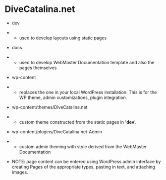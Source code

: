 DiveCatalina.net
===
+ dev 
+ + used to develop layouts using static pages

+ docs 
+ + used to develop WebMaster Documentation template and also the pages themselves

+ wp-content
+ + replaces the one in your local WordPress installation. This is for the WP theme, admin customizations, plugin integration.

+ wp-content/themes/DiveCatalina.net
+ + custom theme constructed from the static pages in '**dev**'.

+ wp-content/plugins/DiveCatalina.net-Admin
+ + custom admin theming with style derived from the WebMaster Documentation

+ NOTE: page content can be entered using WordPress admin interface by creating Pages of the appropriate types, pasting in text, and attaching images.